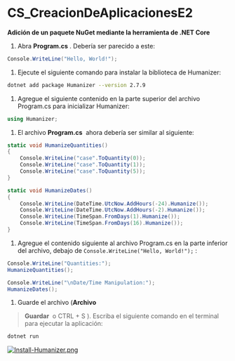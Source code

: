 # CS_CreacionDeAplicacionesE2

****Adición de un paquete NuGet mediante la herramienta de .NET Core****

1. Abra **Program.cs**
. Debería ser parecido a este:

```csharp
Console.WriteLine("Hello, World!");
```

1. Ejecute el siguiente comando para instalar la biblioteca de Humanizer:

```bash
dotnet add package Humanizer --version 2.7.9
```

1. Agregue el siguiente contenido en la parte superior del archivo Program.cs para inicializar Humanizer:

```csharp
using Humanizer;
```

1. El archivo **Program.cs**
 ahora debería ser similar al siguiente:

```csharp
static void HumanizeQuantities()
{
    Console.WriteLine("case".ToQuantity(0));
    Console.WriteLine("case".ToQuantity(1));
    Console.WriteLine("case".ToQuantity(5));
}

static void HumanizeDates()
{
    Console.WriteLine(DateTime.UtcNow.AddHours(-24).Humanize());
    Console.WriteLine(DateTime.UtcNow.AddHours(-2).Humanize());
    Console.WriteLine(TimeSpan.FromDays(1).Humanize());
    Console.WriteLine(TimeSpan.FromDays(16).Humanize());
}
```

1. Agregue el contenido siguiente al archivo Program.cs en la parte inferior del archivo, debajo de `Console.WriteLine("Hello, World!");`
:

```csharp
Console.WriteLine("Quantities:");
HumanizeQuantities();

Console.WriteLine("\nDate/Time Manipulation:");
HumanizeDates();
```

1. Guarde el archivo (**Archivo**
>**Guardar**
 o CTRL + S
). Escriba el siguiente comando en el terminal para ejecutar la aplicación:

```bash
dotnet run
```

[![Install-Humanizer.png](https://i.postimg.cc/RZ1NwrWm/Install-Humanizer.png)](https://postimg.cc/qNRJd5cD)
